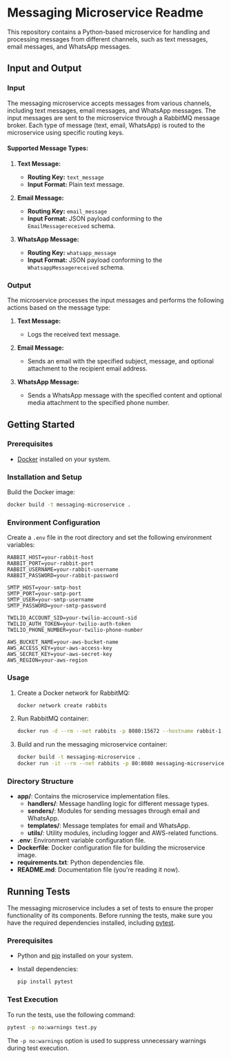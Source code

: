 # Messaging Microservice Readme

This repository contains a Python-based microservice for handling and processing messages from different channels, such as text messages, email messages, and WhatsApp messages. 

## Input and Output

### Input

The messaging microservice accepts messages from various channels, including text messages, email messages, and WhatsApp messages. The input messages are sent to the microservice through a RabbitMQ message broker. Each type of message (text, email, WhatsApp) is routed to the microservice using specific routing keys.

#### Supported Message Types:

1. **Text Message:**
   - **Routing Key:** `text_message`
   - **Input Format:** Plain text message.

2. **Email Message:**
   - **Routing Key:** `email_message`
   - **Input Format:** JSON payload conforming to the `EmailMessagereceived` schema.

3. **WhatsApp Message:**
   - **Routing Key:** `whatsapp_message`
   - **Input Format:** JSON payload conforming to the `WhatsappMessagereceived` schema.

### Output

The microservice processes the input messages and performs the following actions based on the message type:

1. **Text Message:**
   - Logs the received text message.

2. **Email Message:**
   - Sends an email with the specified subject, message, and optional attachment to the recipient email address.

3. **WhatsApp Message:**
   - Sends a WhatsApp message with the specified content and optional media attachment to the specified phone number.

## Getting Started

### Prerequisites

- [Docker](https://docs.docker.com/get-docker/) installed on your system.

### Installation and Setup

Build the Docker image:

```bash
docker build -t messaging-microservice .
```

### Environment Configuration

Create a `.env` file in the root directory and set the following environment variables:

```env
RABBIT_HOST=your-rabbit-host
RABBIT_PORT=your-rabbit-port
RABBIT_USERNAME=your-rabbit-username
RABBIT_PASSWORD=your-rabbit-password

SMTP_HOST=your-smtp-host
SMTP_PORT=your-smtp-port
SMTP_USER=your-smtp-username
SMTP_PASSWORD=your-smtp-password

TWILIO_ACCOUNT_SID=your-twilio-account-sid
TWILIO_AUTH_TOKEN=your-twilio-auth-token
TWILIO_PHONE_NUMBER=your-twilio-phone-number

AWS_BUCKET_NAME=your-aws-bucket-name
AWS_ACCESS_KEY=your-aws-access-key
AWS_SECRET_KEY=your-aws-secret-key
AWS_REGION=your-aws-region
```

### Usage

1. Create a Docker network for RabbitMQ:

   ```bash
   docker network create rabbits
   ```

2. Run RabbitMQ container:

   ```bash
   docker run -d --rm --net rabbits -p 8080:15672 --hostname rabbit-1 --name rabbit-1 rabbitmq:3.8
   ```

3. Build and run the messaging microservice container:

   ```bash
   docker build -t messaging-microservice .
   docker run -it --rm --net rabbits -p 80:8080 messaging-microservice
   ```

### Directory Structure

- **app/**: Contains the microservice implementation files.
  - **handlers/**: Message handling logic for different message types.
  - **senders/**: Modules for sending messages through email and WhatsApp.
  - **templates/**: Message templates for email and WhatsApp.
  - **utils/**: Utility modules, including logger and AWS-related functions.
- **.env**: Environment variable configuration file.
- **Dockerfile**: Docker configuration file for building the microservice image.
- **requirements.txt**: Python dependencies file.
- **README.md**: Documentation file (you're reading it now).

## Running Tests

The messaging microservice includes a set of tests to ensure the proper functionality of its components. Before running the tests, make sure you have the required dependencies installed, including [pytest](https://docs.pytest.org/en/stable/).

### Prerequisites

- Python and [pip](https://pip.pypa.io/en/stable/installation/) installed on your system.
- Install dependencies:

  ```bash
  pip install pytest
  ```

### Test Execution

To run the tests, use the following command:

```bash
pytest -p no:warnings test.py
```

The `-p no:warnings` option is used to suppress unnecessary warnings during test execution.

